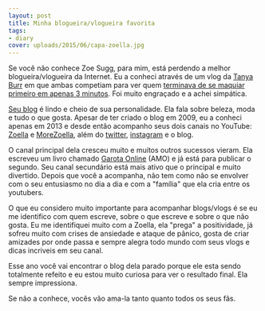 ```yaml
---
layout: post
title: Minha blogueira/vlogueira favorita
tags:
- diary
cover: uploads/2015/06/capa-zoella.jpg
---
```


Se você não conhece Zoe Sugg, para mim, está perdendo a melhor blogueira/vlogueira da Internet. Eu a conheci através de um vlog da <a href="https://www.youtube.com/tanyaburr">Tanya Burr</a> em que ambas competiam para ver quem <a href="https://www.youtube.com/watch?v=hWE3DwZpu3g">terminava de se maquiar primeiro em apenas 3 minutos</a>. Foi muito engraçado e a achei simpática.

<a href="http://www.zoella.co.uk/">Seu blog</a> é lindo e cheio de sua personalidade. Ela fala sobre beleza, moda e tudo o que gosta. Apesar de ter criado o blog em 2009, eu a conheci apenas em 2013 e desde então acompanho seus dois canais no YouTube: <a href="https://www.youtube.com/zoella">Zoella</a> e <a href="https://www.youtube.com/user/MoreZoella">MoreZoella</a>, além do <a href="https://twitter.com/ZozeeBo">twitter</a>, <a href="https://instagram.com/zozeebo">instagram</a> e o blog.

O canal principal dela cresceu muito e muitos outros sucessos vieram. Ela escreveu um livro chamado <a href="http://www.record.com.br/livro_sinopse.asp?id_livro=28647">Garota Online</a> (AMO) e já está para publicar o segundo. Seu canal secundário está mais ativo que o principal e muito divertido. Depois que você a acompanha, não tem como não se envolver com o seu entusiasmo no dia a dia e com a "família" que ela cria entre os youtubers.

O que eu considero muito importante para acompanhar blogs/vlogs é se eu me identifico com quem escreve, sobre o que escreve e sobre o que não gosta. Eu me identifiquei muito com a Zoella, ela "prega" a positividade, já sofreu muito com crises de ansiedade e ataque de pânico, gosta de criar amizades por onde passa e sempre alegra todo mundo com seus vlogs e dicas incriveis em seu canal.

Esse ano você vai encontrar o blog dela parado porque ele esta sendo totalmente refeito e eu estou muito curiosa para ver o resultado final. Ela sempre impressiona.

Se não a conhece, vocês vão ama-la tanto quanto todos os seus fãs.
